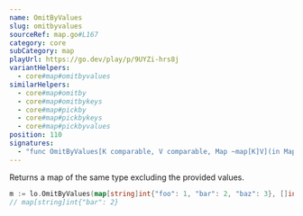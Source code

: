 ```yaml
---
name: OmitByValues
slug: omitbyvalues
sourceRef: map.go#L167
category: core
subCategory: map
playUrl: https://go.dev/play/p/9UYZi-hrs8j
variantHelpers:
  - core#map#omitbyvalues
similarHelpers:
  - core#map#omitby
  - core#map#omitbykeys
  - core#map#pickby
  - core#map#pickbykeys
  - core#map#pickbyvalues
position: 110
signatures:
  - "func OmitByValues[K comparable, V comparable, Map ~map[K]V](in Map, values []V) Map"
---
```


Returns a map of the same type excluding the provided values.

```go
m := lo.OmitByValues(map[string]int{"foo": 1, "bar": 2, "baz": 3}, []int{1, 3})
// map[string]int{"bar": 2}
```



